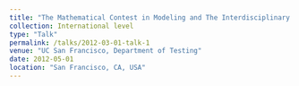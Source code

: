 ```yaml
---
title: "The Mathematical Contest in Modeling and The Interdisciplinary Contest in Modeling (MCM/ICM)"
collection: International level
type: "Talk"
permalink: /talks/2012-03-01-talk-1
venue: "UC San Francisco, Department of Testing"
date: 2012-05-01
location: "San Francisco, CA, USA"
---
```


